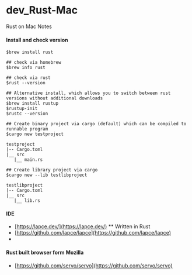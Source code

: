 # dev_Rust-Mac
Rust on Mac Notes

#### Install and check version
```
$brew install rust

## check via homebrew
$brew info rust

## check via rust
$rust --version

## Alternative install, which allows you to switch between rust versions without additional downloads
$brew install rustup
$rustup-init
$rustc --version

## Create binary project via cargo (default) which can be compiled to runnable program
$cargo new testproject

testproject
|-- Cargo.toml
|__ src
   |__ main.rs

## Create library project via cargo
$cargo new --lib testlibproject

testlibproject
|-- Cargo.toml
|__ src
   |__ lib.rs

```

#### IDE
- [https://lapce.dev/](https://lapce.dev/) ** Written in Rust
- [https://github.com/lapce/lapce](https://github.com/lapce/lapce)
- [](https://github.com/helix-editor/helix)

#### Rust built browser form Mozilla
- [https://github.com/servo/servo](https://github.com/servo/servo)
